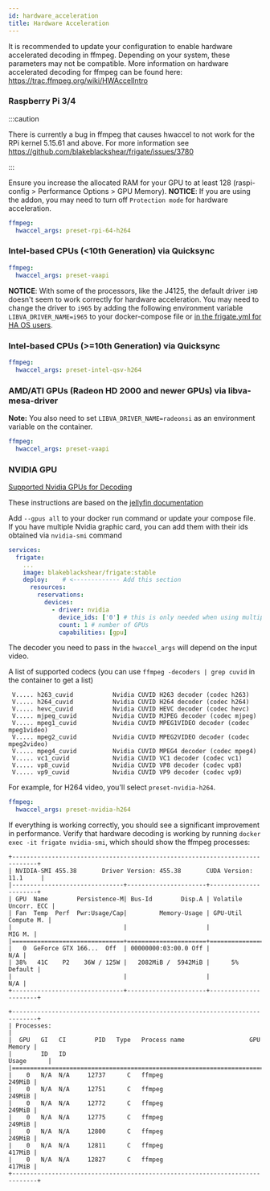 ```yaml
---
id: hardware_acceleration
title: Hardware Acceleration
---
```


It is recommended to update your configuration to enable hardware accelerated decoding in ffmpeg. Depending on your system, these parameters may not be compatible. More information on hardware accelerated decoding for ffmpeg can be found here: https://trac.ffmpeg.org/wiki/HWAccelIntro

### Raspberry Pi 3/4

:::caution

There is currently a bug in ffmpeg that causes hwaccel to not work for the RPi kernel 5.15.61 and above. For more information see https://github.com/blakeblackshear/frigate/issues/3780

:::

Ensure you increase the allocated RAM for your GPU to at least 128 (raspi-config > Performance Options > GPU Memory).
**NOTICE**: If you are using the addon, you may need to turn off `Protection mode` for hardware acceleration.

```yaml
ffmpeg:
  hwaccel_args: preset-rpi-64-h264
```

### Intel-based CPUs (<10th Generation) via Quicksync

```yaml
ffmpeg:
  hwaccel_args: preset-vaapi
```
**NOTICE**: With some of the processors, like the J4125, the default driver `iHD` doesn't seem to work correctly for hardware acceleration. You may need to change the driver to `i965` by adding the following environment variable `LIBVA_DRIVER_NAME=i965` to your docker-compose file or [in the frigate.yml for HA OS users](advanced.md#environment_vars).

### Intel-based CPUs (>=10th Generation) via Quicksync

```yaml
ffmpeg:
  hwaccel_args: preset-intel-qsv-h264
```

### AMD/ATI GPUs (Radeon HD 2000 and newer GPUs) via libva-mesa-driver

**Note:** You also need to set `LIBVA_DRIVER_NAME=radeonsi` as an environment variable on the container.

```yaml
ffmpeg:
  hwaccel_args: preset-vaapi
```

### NVIDIA GPU

[Supported Nvidia GPUs for Decoding](https://developer.nvidia.com/video-encode-and-decode-gpu-support-matrix-new)

These instructions are based on the [jellyfin documentation](https://jellyfin.org/docs/general/administration/hardware-acceleration.html#nvidia-hardware-acceleration-on-docker-linux)

Add `--gpus all` to your docker run command or update your compose file.
If you have multiple Nvidia graphic card, you can add them with their ids obtained via `nvidia-smi` command
```yaml
services:
  frigate:
    ...
    image: blakeblackshear/frigate:stable
    deploy:    # <------------- Add this section
      resources:
        reservations:
          devices:
            - driver: nvidia
              device_ids: ['0'] # this is only needed when using multiple GPUs
              count: 1 # number of GPUs
              capabilities: [gpu]
```

The decoder you need to pass in the `hwaccel_args` will depend on the input video.

A list of supported codecs (you can use `ffmpeg -decoders | grep cuvid` in the container to get a list)

```shell
 V..... h263_cuvid           Nvidia CUVID H263 decoder (codec h263)
 V..... h264_cuvid           Nvidia CUVID H264 decoder (codec h264)
 V..... hevc_cuvid           Nvidia CUVID HEVC decoder (codec hevc)
 V..... mjpeg_cuvid          Nvidia CUVID MJPEG decoder (codec mjpeg)
 V..... mpeg1_cuvid          Nvidia CUVID MPEG1VIDEO decoder (codec mpeg1video)
 V..... mpeg2_cuvid          Nvidia CUVID MPEG2VIDEO decoder (codec mpeg2video)
 V..... mpeg4_cuvid          Nvidia CUVID MPEG4 decoder (codec mpeg4)
 V..... vc1_cuvid            Nvidia CUVID VC1 decoder (codec vc1)
 V..... vp8_cuvid            Nvidia CUVID VP8 decoder (codec vp8)
 V..... vp9_cuvid            Nvidia CUVID VP9 decoder (codec vp9)
```

For example, for H264 video, you'll select `preset-nvidia-h264`.

```yaml
ffmpeg:
  hwaccel_args: preset-nvidia-h264
```

If everything is working correctly, you should see a significant improvement in performance.
Verify that hardware decoding is working by running `docker exec -it frigate nvidia-smi`, which should show the ffmpeg
processes:

```
+-----------------------------------------------------------------------------+
| NVIDIA-SMI 455.38       Driver Version: 455.38       CUDA Version: 11.1     |
|-------------------------------+----------------------+----------------------+
| GPU  Name        Persistence-M| Bus-Id        Disp.A | Volatile Uncorr. ECC |
| Fan  Temp  Perf  Pwr:Usage/Cap|         Memory-Usage | GPU-Util  Compute M. |
|                               |                      |               MIG M. |
|===============================+======================+======================|
|   0  GeForce GTX 166...  Off  | 00000000:03:00.0 Off |                  N/A |
| 38%   41C    P2    36W / 125W |   2082MiB /  5942MiB |      5%      Default |
|                               |                      |                  N/A |
+-------------------------------+----------------------+----------------------+

+-----------------------------------------------------------------------------+
| Processes:                                                                  |
|  GPU   GI   CI        PID   Type   Process name                  GPU Memory |
|        ID   ID                                                   Usage      |
|=============================================================================|
|    0   N/A  N/A     12737      C   ffmpeg                            249MiB |
|    0   N/A  N/A     12751      C   ffmpeg                            249MiB |
|    0   N/A  N/A     12772      C   ffmpeg                            249MiB |
|    0   N/A  N/A     12775      C   ffmpeg                            249MiB |
|    0   N/A  N/A     12800      C   ffmpeg                            249MiB |
|    0   N/A  N/A     12811      C   ffmpeg                            417MiB |
|    0   N/A  N/A     12827      C   ffmpeg                            417MiB |
+-----------------------------------------------------------------------------+
```
